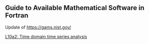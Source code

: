 ## Guide to Available Mathematical Software in Fortran

Update of https://gams.nist.gov/

[L10a2: Time domain time series analysis](https://github.com/Beliavsky/GAMS-Fortran/blob/main/L10a2_Time_Domain_Time_Series_Analysis.md)
